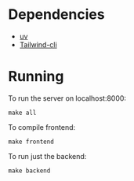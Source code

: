 Dependencies
============

- [uv](https://docs.astral.sh/uv/)
- [Tailwind-cli](https://tailwindcss.com/docs/installation/tailwind-cli)

Running
=======

To run the server on localhost:8000:

```make
make all
```

To compile frontend:


```make
make frontend
```

To run just the backend:

```make
make backend
```